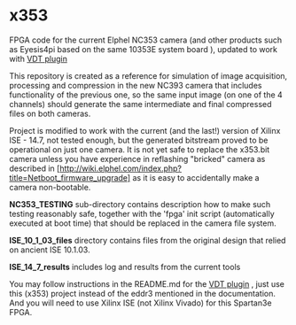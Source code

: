 x353
=====

FPGA code for the current Elphel NC353 camera (and other products such as Eyesis4pi based on the same
10353E system board ), updated to work with [VDT plugin](https://github.com/Elphel/vdt-plugin)

This repository is created as a reference for simulation of image acquisition, processing and compression
in the new NC393 camera that includes functionality of the previous one, so the same input image (on one of
the 4 channels) should generate the same intermediate and final compressed files on both cameras.

Project is modified to work with the current (and the last!) version of Xilinx ISE - 14.7,
not tested enough, but the generated bitstream proved to be operational on just one camera. It is not yet safe
to replace the x353.bit camera unless you have experience in reflashing "bricked" camera as described in
[http://wiki.elphel.com/index.php?title=Netboot_firmware_upgrade] as it is easy to accidentally make a camera
non-bootable.

**NC353_TESTING** sub-directory contains description how to make such testing reasonably safe, together with
the 'fpga' init script (automatically executed at boot time) that should be replaced in the camera file system.

**ISE_10_1_03_files** directory contains files from the original design that relied on ancient ISE 10.1.03.

**ISE_14_7_results** includes log and results from the current tools
 
You may follow instructions in the README.md for the [VDT plugin](https://github.com/Elphel/vdt-plugin) , 
just use this (x353) project instead of the eddr3 mentioned in the documentation. And you will need to use
Xilinx ISE (not Xilinx Vivado) for this Spartan3e FPGA.

